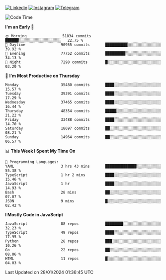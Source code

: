 [![Linkedin](https://img.shields.io/badge/-Archie-blue?style=flat-square&labelColor=gray&logo=Linkedin&logoColor=white&link=https://www.linkedin.com/in/archisdi)](https://www.linkedin.com/in/archisdi)
[![Instagram](https://img.shields.io/badge/-@archisdi-orange?style=flat-square&labelColor=gray&logo=Instagram&logoColor=white&link=https://www.instagram.com/archisdi)](https://www.instagram.com/archisdi)
[![Telegram](https://img.shields.io/badge/-aai-informational?style=flat-square&labelColor=gray&logo=telegram&logoColor=white&link=https://t.me/archisdi)](https://t.me/archisdi)

<!--START_SECTION:waka-->
![Code Time](http://img.shields.io/badge/Code%20Time-2%2C510%20hrs%2055%20mins-blue)

**I'm an Early 🐤** 

```text
🌞 Morning                51834 commits       ██████░░░░░░░░░░░░░░░░░░░   22.75 % 
🌆 Daytime                90955 commits       ██████████░░░░░░░░░░░░░░░   39.92 % 
🌃 Evening                77752 commits       █████████░░░░░░░░░░░░░░░░   34.13 % 
🌙 Night                  7298 commits        █░░░░░░░░░░░░░░░░░░░░░░░░   03.20 % 
```
📅 **I'm Most Productive on Thursday** 

```text
Monday                   35480 commits       ████░░░░░░░░░░░░░░░░░░░░░   15.57 % 
Tuesday                  39391 commits       ████░░░░░░░░░░░░░░░░░░░░░   17.29 % 
Wednesday                37465 commits       ████░░░░░░░░░░░░░░░░░░░░░   16.44 % 
Thursday                 48354 commits       █████░░░░░░░░░░░░░░░░░░░░   21.22 % 
Friday                   33488 commits       ████░░░░░░░░░░░░░░░░░░░░░   14.70 % 
Saturday                 18697 commits       ██░░░░░░░░░░░░░░░░░░░░░░░   08.21 % 
Sunday                   14964 commits       ██░░░░░░░░░░░░░░░░░░░░░░░   06.57 % 
```


📊 **This Week I Spent My Time On** 

```text
💬 Programming Languages: 
YAML                     3 hrs 43 mins       ██████████████░░░░░░░░░░░   55.38 % 
TypeScript               1 hr 2 mins         ████░░░░░░░░░░░░░░░░░░░░░   15.46 % 
JavaScript               1 hr                ████░░░░░░░░░░░░░░░░░░░░░   14.93 % 
Bash                     28 mins             ██░░░░░░░░░░░░░░░░░░░░░░░   07.07 % 
JSON                     9 mins              █░░░░░░░░░░░░░░░░░░░░░░░░   02.42 % 
```

**I Mostly Code in JavaScript** 

```text
JavaScript               88 repos            ████████░░░░░░░░░░░░░░░░░   32.23 % 
TypeScript               49 repos            ████░░░░░░░░░░░░░░░░░░░░░   17.95 % 
Python                   28 repos            ███░░░░░░░░░░░░░░░░░░░░░░   10.26 % 
Go                       22 repos            ██░░░░░░░░░░░░░░░░░░░░░░░   08.06 % 
HTML                     11 repos            █░░░░░░░░░░░░░░░░░░░░░░░░   04.03 % 
```




 Last Updated on 28/01/2024 01:36:45 UTC
<!--END_SECTION:waka-->
